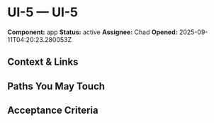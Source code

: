# UI-5 — UI-5

**Component:** app
**Status:** active
**Assignee:** Chad
**Opened:** 2025-09-11T04:20:23.280053Z

## Context & Links

## Paths You May Touch

## Acceptance Criteria
